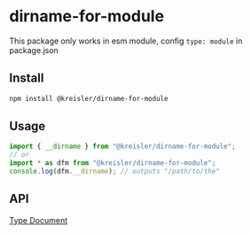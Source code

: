 # dirname-for-module

This package only works in esm module, config `type: module` in package.json

## Install

```sh
npm install @kreisler/dirname-for-module
```

## Usage

```js
import { __dirname } from "@kreisler/dirname-for-module";
// or
import * as dfm from "@kreisler/dirname-for-module";
console.log(dfm.__dirname); // outputs "/path/to/the"
```

## API

[Type Document](https://itskreisler.github.io/dirname-for-module/)
